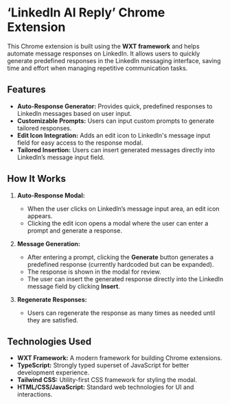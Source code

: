 


# ‘LinkedIn AI Reply’ Chrome Extension

This Chrome extension is built using the **WXT framework** and helps automate message responses on LinkedIn. It allows users to quickly generate predefined responses in the LinkedIn messaging interface, saving time and effort when managing repetitive communication tasks.

## Features

- **Auto-Response Generator:** Provides quick, predefined responses to LinkedIn messages based on user input.
- **Customizable Prompts:** Users can input custom prompts to generate tailored responses.
- **Edit Icon Integration:** Adds an edit icon to LinkedIn's message input field for easy access to the response modal.
- **Tailored Insertion:** Users can insert generated messages directly into LinkedIn’s message input field.

## How It Works

1. **Auto-Response Modal:** 
   - When the user clicks on LinkedIn’s message input area, an edit icon appears.
   - Clicking the edit icon opens a modal where the user can enter a prompt and generate a response.
   
2. **Message Generation:**
   - After entering a prompt, clicking the **Generate** button generates a predefined response (currently hardcoded but can be expanded).
   - The response is shown in the modal for review.
   - The user can insert the generated response directly into the LinkedIn message field by clicking **Insert**.

3. **Regenerate Responses:** 
   - Users can regenerate the response as many times as needed until they are satisfied.

## Technologies Used

- **WXT Framework:** A modern framework for building Chrome extensions.
- **TypeScript:** Strongly typed superset of JavaScript for better development experience.
- **Tailwind CSS:** Utility-first CSS framework for styling the modal.
- **HTML/CSS/JavaScript:** Standard web technologies for UI and interactions.
